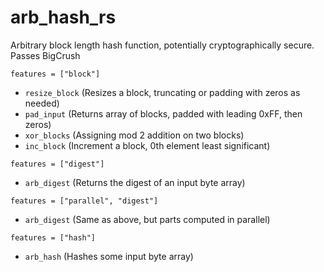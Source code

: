 # arb_hash_rs
Arbitrary block length hash function, potentially cryptographically secure. Passes BigCrush

`features = ["block"]`
- `resize_block` (Resizes a block, truncating or padding with zeros as needed)
- `pad_input` (Returns array of blocks, padded with leading 0xFF, then zeros)
- `xor_blocks` (Assigning mod 2 addition on two blocks)
- `inc_block` (Increment a block, 0th element least significant)

`features = ["digest"]`
- `arb_digest` (Returns the digest of an input byte array)

`features = ["parallel", "digest"]`
- `arb_digest` (Same as above, but parts computed in parallel)

`features = ["hash"]`
- `arb_hash` (Hashes some input byte array)
